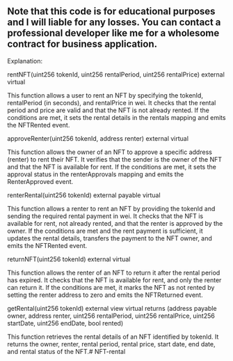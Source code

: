 ## Note that this code is for educational purposes and I will liable for any losses. You can contact a professional developer like me for a wholesome contract for business application.

Explanation:

rentNFT(uint256 tokenId, uint256 rentalPeriod, uint256 rentalPrice) external virtual

This function allows a user to rent an NFT by specifying the tokenId, rentalPeriod (in seconds), and rentalPrice in wei.
It checks that the rental period and price are valid and that the NFT is not already rented.
If the conditions are met, it sets the rental details in the rentals mapping and emits the NFTRented event.


approveRenter(uint256 tokenId, address renter) external virtual

This function allows the owner of an NFT to approve a specific address (renter) to rent their NFT.
It verifies that the sender is the owner of the NFT and that the NFT is available for rent.
If the conditions are met, it sets the approval status in the renterApprovals mapping and emits the RenterApproved event.


renterRental(uint256 tokenId) external payable virtual

This function allows a renter to rent an NFT by providing the tokenId and sending the required rental payment in wei.
It checks that the NFT is available for rent, not already rented, and that the renter is approved by the owner.
If the conditions are met and the rent payment is sufficient, it updates the rental details, transfers the payment to the NFT owner, and emits the NFTRented event.


returnNFT(uint256 tokenId) external virtual

This function allows the renter of an NFT to return it after the rental period has expired.
It checks that the NFT is available for rent, and only the renter can return it.
If the conditions are met, it marks the NFT as not rented by setting the renter address to zero and emits the NFTReturned event.


getRental(uint256 tokenId) external view virtual returns (address payable owner, address renter, uint256 rentalPeriod, uint256 rentalPrice, uint256 startDate, uint256 endDate, bool rented)

This function retrieves the rental details of an NFT identified by tokenId.
It returns the owner, renter, rental period, rental price, start date, end date, and rental status of the NFT.# NFT-rental
